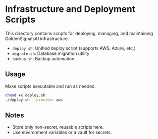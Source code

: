 # Infrastructure and Deployment Scripts

This directory contains scripts for deploying, managing, and maintaining GoldenSignalsAI infrastructure.

- `deploy.sh`: Unified deploy script (supports AWS, Azure, etc.)
- `migrate.sh`: Database migration utility
- `backup.sh`: Backup automation

## Usage
Make scripts executable and run as needed:
```bash
chmod +x deploy.sh
./deploy.sh --provider aws
```

## Notes
- Store only non-secret, reusable scripts here.
- Use environment variables or a vault for secrets.
